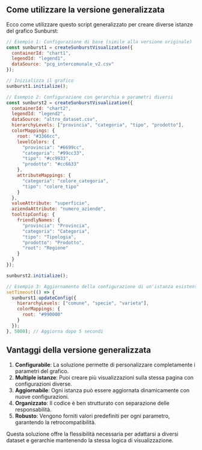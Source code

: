 ## Come utilizzare la versione generalizzata

Ecco come utilizzare questo script generalizzato per creare diverse istanze del grafico Sunburst:

```js
// Esempio 1: Configurazione di base (simile alla versione originale)
const sunburst1 = createSunburstVisualization({
  containerId: "chart1",
  legendId: "legend1",
  dataSource: "pcg_intercomunale_v2.csv"
});

// Inizializza il grafico
sunburst1.initialize();

// Esempio 2: Configurazione con gerarchia e parametri diversi
const sunburst2 = createSunburstVisualization({
  containerId: "chart2",
  legendId: "legend2",
  dataSource: "altro_dataset.csv",
  hierarchyLevels: ["provincia", "categoria", "tipo", "prodotto"],
  colorMappings: {
    root: "#3366cc",
    levelColors: {
      "provincia": "#6699cc",
      "categoria": "#99cc33",
      "tipo": "#cc9933",
      "prodotto": "#cc6633"
    },
    attributeMappings: {
      "categoria": "colore_categoria",
      "tipo": "colore_tipo"
    }
  },
  valueAttribute: "superficie",
  aziendaAttribute: "numero_aziende",
  tooltipConfig: {
    friendlyNames: {
      "provincia": "Provincia",
      "categoria": "Categoria",
      "tipo": "Tipologia",
      "prodotto": "Prodotto",
      "root": "Regione"
    }
  }
});

sunburst2.initialize();

// Esempio 3: Aggiornamento della configurazione di un'istanza esistente
setTimeout(() => {
  sunburst1.updateConfig({
    hierarchyLevels: ["comune", "specie", "varieta"],
    colorMappings: {
      root: "#990000"
    }
  });
}, 5000); // Aggiorna dopo 5 secondi
```

## Vantaggi della versione generalizzata

1. **Configurabile**: La soluzione permette di personalizzare completamente i parametri del grafico.
2. **Multiple istanze**: Puoi creare più visualizzazioni sulla stessa pagina con configurazioni diverse.
3. **Aggiornabile**: Ogni istanza può essere aggiornata dinamicamente con nuove configurazioni.
4. **Organizzato**: Il codice è ben strutturato con separazione delle responsabilità.
5. **Robusto**: Vengono forniti valori predefiniti per ogni parametro, garantendo la retrocompatibilità.

Questa soluzione offre la flessibilità necessaria per adattarsi a diversi dataset e gerarchie mantenendo la stessa logica di visualizzazione.
